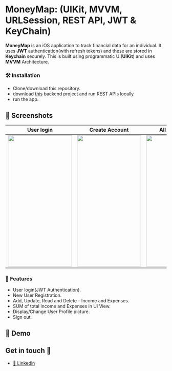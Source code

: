 # MoneyMap: (UIKit, MVVM, URLSession, REST API, JWT & KeyChain)

**MoneyMap** is an iOS application to track financial data for an individual. It uses **JWT** authentication(with refresh tokens) and these are stored in **Keychain** securely. This is built using programmatic UI(**UIKit**) and uses **MVVM** Architecture.


### 🛠 Installation

- Clone/download this repository.
- download [this](https://github.com/venugopalreddy701/MoneyMap-Backend) backend project and run REST APIs locally.
- run the app.

## 📸 Screenshots

| User login | Create Account | All Transaction | Add Transaction | Delete Transaction | View User Profile |  
|------------|----------------|-----------------|-----------------|--------------------|-------------------|
| <img src="https://github.com/user-attachments/assets/591957f0-2393-49f8-a3bd-4e49608342c0" width="200" height="410"> | <img src="https://github.com/user-attachments/assets/bb627964-8a18-4699-88f1-4d5f8a97fad5" width="200" height="410"> | <img src="https://github.com/user-attachments/assets/bddc286c-9a20-4fc5-b328-732965c7a75b" width="200" height="410"> | <img src="https://github.com/user-attachments/assets/e278e1a6-3e99-48b5-a543-737c77e35106" width="200" height="410"> | <img src="https://github.com/user-attachments/assets/684d8974-fa67-4aad-ac2d-407fe3c95c4c" width="200" height="410"> | <img src="https://github.com/user-attachments/assets/afc95491-9f1a-416a-9441-953fe01d2fb0" width="280" height="410"> |




### 📌 Features

- User login(JWT Authentication).
- New User Registration.
- Add, Update, Read and Delete - Income and Expenses.
- SUM of total Income and Expenses in UI View.
- Display/Change User Profile picture.
- Sign out.


## 🚀 Demo



## Get in touch 💬

* [👥 Linkedin](https://www.linkedin.com/in/venugopalreddy701)


















